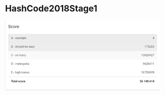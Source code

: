 # HashCode2018Stage1
![alt text](https://github.com/ryfles2/HashCode2018Stage1/blob/version2/Score.png)

